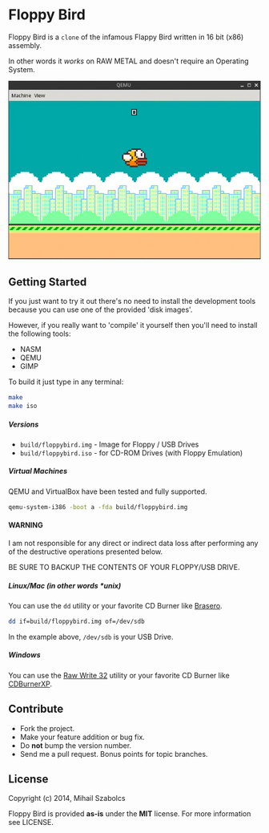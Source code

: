 Floppy Bird
===========
Floppy Bird is a `clone` of the infamous Flappy Bird written in 
16 bit (x86) assembly. 

In other words it *works* on RAW METAL and doesn't require an Operating System.

![Floppy Bird](demo.gif?raw=true "Floppy Bird")

Getting Started
---------------
If you just want to try it out there's no need to install the
development tools because you can use one of the provided
'disk images'.

However, if you really want to 'compile' it yourself then you'll
need to install the following tools:

* NASM
* QEMU
* GIMP

To build it just type in any terminal:

```bash
make
make iso
```

##### Versions

* `build/floppybird.img` - Image for Floppy / USB Drives
* `build/floppybird.iso` - for CD-ROM Drives (with Floppy Emulation)

##### Virtual Machines
QEMU and VirtualBox have been tested and fully supported.

```bash
qemu-system-i386 -boot a -fda build/floppybird.img
```

#### WARNING
I am not responsible for any direct or indirect data loss after 
performing any of the destructive operations presented below.

BE SURE TO BACKUP THE CONTENTS OF YOUR FLOPPY/USB DRIVE.

##### Linux/Mac (in other words *unix)
You can use the `dd` utility or your favorite CD Burner like 
[Brasero](http://wiki.gnome.org/Apps/Brasero).

```bash
dd if=build/floppybird.img of=/dev/sdb
```

In the example above, `/dev/sdb` is your USB Drive.

##### Windows
You can use the [Raw Write 32](http://www.netbsd.org/~martin/rawrite32/)
utility or your favorite CD Burner like [CDBurnerXP](https://cdburnerxp.se/en/home).

Contribute
----------
* Fork the project.
* Make your feature addition or bug fix.
* Do **not** bump the version number.
* Send me a pull request. Bonus points for topic branches.

License
-------
Copyright (c) 2014, Mihail Szabolcs

Floppy Bird is provided **as-is** under the **MIT** license. 
For more information see LICENSE.

